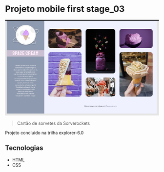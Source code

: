 # Projeto mobile first stage_03

![preview](./assets/preview.png)

> Cartão de sorvetes da Sorverockets

Projeto concluido na trilha explorer-6.0

## Tecnologias 

- HTML
- CSS
